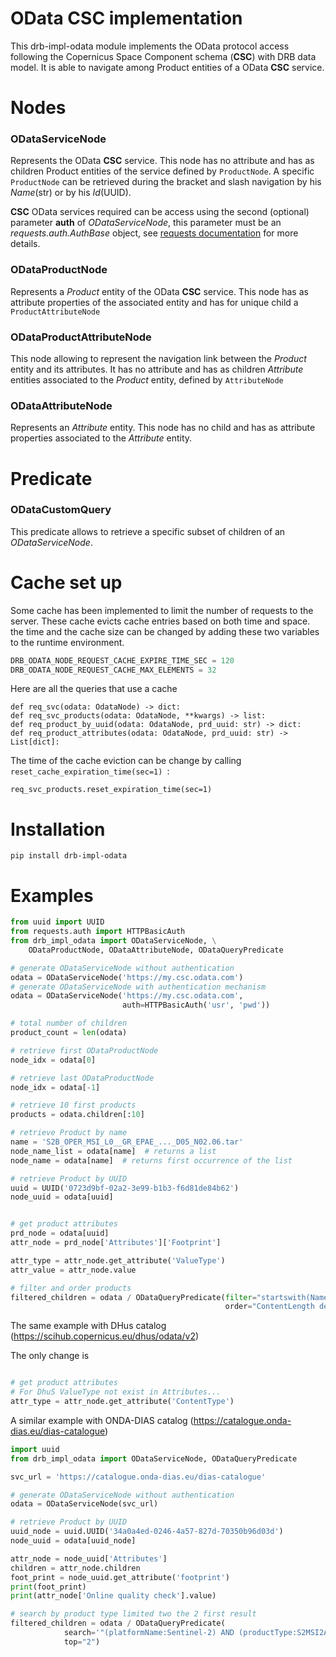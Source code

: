 # OData CSC implementation
This drb-impl-odata module implements the OData protocol access
following the Copernicus Space Component schema (**CSC**) with DRB
data model. It is able to navigate among Product entities of a OData
**CSC** service.

# Nodes
### ODataServiceNode
Represents the OData **CSC** service. This node has no attribute and
has as children Product entities of the service defined by
`ProductNode`.
A specific `ProductNode` can be retrieved during the bracket and
slash navigation by his *Name*(str) or by his *Id*(UUID).

**CSC** OData services required can be access using the second (optional)
parameter __auth__ of _ODataServiceNode_, this parameter must be an
_requests.auth.AuthBase_ object, see
[requests documentation](https://docs.python-requests.org/en/latest/user/authentication)
for more details.
### ODataProductNode
Represents a *Product* entity of the OData **CSC** service. This
node has as attribute properties of the associated entity and has
for unique child a `ProductAttributeNode`
### ODataProductAttributeNode
This node allowing to represent the navigation link between the
*Product* entity and its attributes. It has no attribute and has as
children *Attribute* entities associated to the *Product* entity,
defined by `AttributeNode`
### ODataAttributeNode
Represents an *Attribute* entity. This node has no child and has as
attribute properties associated to the *Attribute* entity.

# Predicate
### ODataCustomQuery
This predicate allows to retrieve a specific subset of children of an
_ODataServiceNode_.


# Cache set up

Some cache has been implemented to limit the number of requests to the server. 
These cache evicts cache entries based on both time and space.
the time and the cache size can be changed by adding these two variables to the runtime environment.
```python
DRB_ODATA_NODE_REQUEST_CACHE_EXPIRE_TIME_SEC = 120
DRB_ODATA_NODE_REQUEST_CACHE_MAX_ELEMENTS = 32
```

Here are all the queries that use a cache
```
def req_svc(odata: OdataNode) -> dict:
def req_svc_products(odata: OdataNode, **kwargs) -> list:
def req_product_by_uuid(odata: OdataNode, prd_uuid: str) -> dict:
def req_product_attributes(odata: OdataNode, prd_uuid: str) -> List[dict]:
```

The time of the cache eviction can be change by calling `reset_cache_expiration_time(sec=1) `: 
```
req_svc_products.reset_expiration_time(sec=1)
```

# Installation
```
pip install drb-impl-odata
```
# Examples

```python
from uuid import UUID
from requests.auth import HTTPBasicAuth
from drb_impl_odata import ODataServiceNode, \
    ODataProductNode, ODataAttributeNode, ODataQueryPredicate

# generate ODataServiceNode without authentication
odata = ODataServiceNode('https://my.csc.odata.com')
# generate ODataServiceNode with authentication mechanism
odata = ODataServiceNode('https://my.csc.odata.com',
                         auth=HTTPBasicAuth('usr', 'pwd'))

# total number of children
product_count = len(odata)

# retrieve first ODataProductNode
node_idx = odata[0]

# retrieve last ODataProductNode
node_idx = odata[-1]

# retrieve 10 first products
products = odata.children[:10]

# retrieve Product by name
name = 'S2B_OPER_MSI_L0__GR_EPAE_..._D05_N02.06.tar'
node_name_list = odata[name]  # returns a list
node_name = odata[name]  # returns first occurrence of the list

# retrieve Product by UUID
uuid = UUID('0723d9bf-02a2-3e99-b1b3-f6d81de84b62')
node_uuid = odata[uuid]


# get product attributes
prd_node = odata[uuid]
attr_node = prd_node['Attributes']['Footprint']

attr_type = attr_node.get_attribute('ValueType')
attr_value = attr_node.value

# filter and order products
filtered_children = odata / ODataQueryPredicate(filter="startswith(Name,'S1')",
                                                order="ContentLength desc")

```

The same example with DHus catalog (https://scihub.copernicus.eu/dhus/odata/v2)

The only change is

```python

# get product attributes
# For DhuS ValueType not exist in Attributes...
attr_type = attr_node.get_attribute('ContentType')

```

A similar example with ONDA-DIAS catalog (https://catalogue.onda-dias.eu/dias-catalogue)

```python
import uuid
from drb_impl_odata import ODataServiceNode, ODataQueryPredicate

svc_url = 'https://catalogue.onda-dias.eu/dias-catalogue'

# generate ODataServiceNode without authentication
odata = ODataServiceNode(svc_url)

# retrieve Product by UUID
uuid_node = uuid.UUID('34a0a4ed-0246-4a57-827d-70350b96d03d')
node_uuid = odata[uuid_node]

attr_node = node_uuid['Attributes']
children = attr_node.children
foot_print = node_uuid.get_attribute('footprint')
print(foot_print)
print(attr_node['Online quality check'].value)

# search by product type limited two the 2 first result
filtered_children = odata / ODataQueryPredicate(
            search='"(platformName:Sentinel-2) AND (productType:S2MSI2A)"',
            top="2")
```



